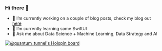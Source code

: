 ### Hi there 👋

- 🔭 I’m currently working on a couple of blog posts, check my blog out [here](https://jrogel.com/quantum-tunnel-blog/)
- 🌱 I’m currently learning some SwiftUI
- 💬 Ask me about Data Science + Machine Learning, Data Strategy and AI


[![@quantum_tunnel's Holopin board](https://holopin.io/api/user/board?user=quantum_tunnel)](https://holopin.io/@quantum_tunnel)
